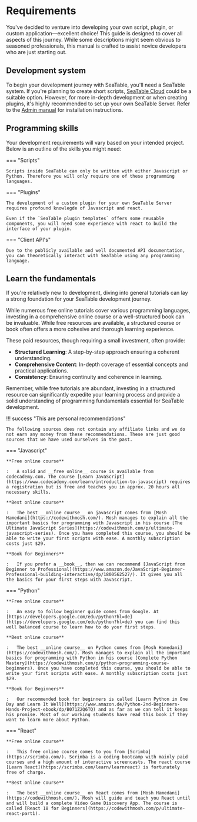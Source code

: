 # Requirements

You've decided to venture into developing your own script, plugin, or custom application—excellent choice! This guide is designed to cover all aspects of this journey. While some descriptions might seem obvious to seasoned professionals, this manual is crafted to assist novice developers who are just starting out.

## Development system

To begin your development journey with SeaTable, you'll need a SeaTable system. If you're planning to create short scripts, [SeaTable Cloud](https://seatable.com/prices/) could be a suitable option. However, for more in-depth development or when creating plugins, it's highly recommended to set up your own SeaTable Server. Refer to the [Admin manual](https://admin.seatable.com) for installation instructions.

## Programming skills

Your development requirements will vary based on your intended project. Below is an outline of the skills you might need:

=== "Scripts"

    Scripts inside SeaTable can only be written with either Javascript or Python. Therefore you will only require one of these programming languages.

=== "Plugins"

    The development of a custom plugin for your own SeaTable Server requires profound knowlegde of Javascript and react.

    Even if the `SeaTable plugin templates` offers some reusable components, you will need some experience with react to build the interface of your plugin.

=== "Client API's"

    Due to the publicly available and well documented API documentation, you can theoretically interact with SeaTable using any programming language.

## Learn the fundamentals

If you're relatively new to development, diving into general tutorials can lay a strong foundation for your SeaTable development journey.

While numerous free online tutorials cover various programming languages, investing in a comprehensive online course or a well-structured book can be invaluable. While free resources are available, a structured course or book often offers a more cohesive and thorough learning experience.

These paid resources, though requiring a small investment, often provide:

- **Structured Learning**: A step-by-step approach ensuring a coherent understanding.
- **Comprehensive Content**: In-depth coverage of essential concepts and practical applications.
- **Consistency**: Ensuring continuity and coherence in learning.

Remember, while free tutorials are abundant, investing in a structured resource can significantly expedite your learning process and provide a solid understanding of programming fundamentals essential for SeaTable development.

!!! success "This are personal recommendations"

    The following sources does not contain any affiliate links and we do not earn any money from these recommendations. These are just good sources that we have used ourselves in the past.

=== "Javascript"

    **Free online course**

    :   A solid and __free online__ course is available from codecademy.com. The course [Learn JavaScript](https://www.codecademy.com/learn/introduction-to-javascript) requires a registration but is free and teaches you in approx. 20 hours all necessary skills.

    **Best online course**

    :   The best __online course__ on javascript comes from [Mosh Hamedani](https://codewithmosh.com/). Mosh manages to explain all the important basics for programming with Javascript in his course [The Ultimate JavaScript Series](https://codewithmosh.com/p/ultimate-javascript-series). Once you have completed this course, you should be able to write your first scripts with ease. A monthly subscription costs just $29.

    **Book for Beginners**

    :   If you prefer a __book__, then we can recommend [JavaScript from Beginner to Professional](https://www.amazon.de/JavaScript-Beginner-Professional-building-interactive/dp/1800562527/). It gives you all the basics for your first steps with Javascript.

=== "Python"

    **Free online course**

    :   An easy to follow beginner guide comes from Google. At [https://developers.google.com/edu/python?hl=de](https://developers.google.com/edu/python?hl=de) you can find this well balanced course to learn how to do your first steps.

    **Best online course**

    :   The best __online course__ on Python comes from [Mosh Hamedani](https://codewithmosh.com/). Mosh manages to explain all the important basics for programming with Python in his course [Complete Python Mastery](https://codewithmosh.com/p/python-programming-course-beginners). Once you have completed this course, you should be able to write your first scripts with ease. A monthly subscription costs just $29.

    **Book for Beginners**

    :   Our recommended book for beginners is called [Learn Python in One Day and Learn It Well](https://www.amazon.de/Python-2nd-Beginners-Hands-Project-ebook/dp/B071Z2Q6TQ) and as far as we can tell it keeps his promise. Most of our working students have read this book if they want to learn more about Python.

=== "React"

    **Free online course**

    :   This free online course comes to you from [Scrimba](https://scrimba.com/). Scrimba is a coding bootcamp with mainly paid courses and a high amount of interactive screencasts. The react course [Learn React](https://scrimba.com/learn/learnreact) is fortunately free of charge.

    **Best online course**

    :   The best __online course__ on React comes from [Mosh Hamedani](https://codewithmosh.com/). Mosh will guide and teach you React until and will build a complete Video Game Discovery App. The course is called [React 18 for Beginners](https://codewithmosh.com/p/ultimate-react-part1).
